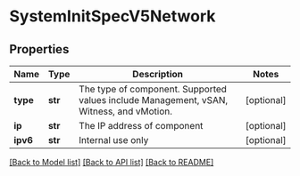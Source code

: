 # SystemInitSpecV5Network

## Properties
Name | Type | Description | Notes
------------ | ------------- | ------------- | -------------
**type** | **str** | The type of component. Supported values include Management, vSAN, Witness, and vMotion. | [optional] 
**ip** | **str** | The IP address of component | [optional] 
**ipv6** | **str** | Internal use only | [optional] 

[[Back to Model list]](../README.md#documentation-for-models) [[Back to API list]](../README.md#documentation-for-api-endpoints) [[Back to README]](../README.md)

